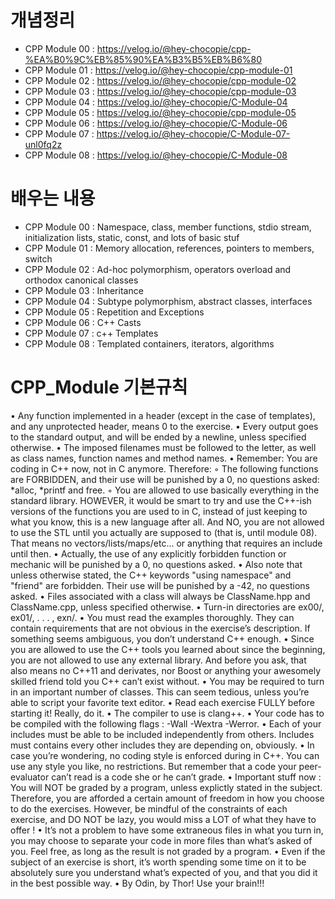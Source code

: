 # 개념정리
* CPP Module 00 : https://velog.io/@hey-chocopie/cpp-%EA%B0%9C%EB%85%90%EA%B3%B5%EB%B6%80
* CPP Module 01 : https://velog.io/@hey-chocopie/cpp-module-01
* CPP Module 02 : https://velog.io/@hey-chocopie/cpp-module-02
* CPP Module 03 : https://velog.io/@hey-chocopie/cpp-module-03
* CPP Module 04 : https://velog.io/@hey-chocopie/C-Module-04
* CPP Module 05 : https://velog.io/@hey-chocopie/cpp-module-05
* CPP Module 06 : https://velog.io/@hey-chocopie/C-Module-06
* CPP Module 07 : https://velog.io/@hey-chocopie/C-Module-07-unl0fq2z
* CPP Module 08 : https://velog.io/@hey-chocopie/C-Module-08

# 배우는 내용
* CPP Module 00 : Namespace, class, member functions, stdio stream, initialization lists, static, const, and lots of basic stuf
* CPP Module 01 : Memory allocation, references, pointers to members, switch
* CPP Module 02 : Ad-hoc polymorphism, operators overload and orthodox canonical classes
* CPP Module 03 : Inheritance
* CPP Module 04 : Subtype polymorphism, abstract classes, interfaces
* CPP Module 05 : Repetition and Exceptions
* CPP Module 06 : C++ Casts
* CPP Module 07 : c++ Templates
* CPP Module 08 : Templated containers, iterators, algorithms
# CPP_Module 기본규칙
• Any function implemented in a header (except in the case of templates), and any
unprotected header, means 0 to the exercise.
• Every output goes to the standard output, and will be ended by a newline, unless
specified otherwise.
• The imposed filenames must be followed to the letter, as well as class names, function names and method names.
• Remember: You are coding in C++ now, not in C anymore. Therefore:
◦ The following functions are FORBIDDEN, and their use will be punished by
a 0, no questions asked: *alloc, *printf and free.
◦ You are allowed to use basically everything in the standard library. HOWEVER, it would be smart to try and use the C++-ish versions of the functions
you are used to in C, instead of just keeping to what you know, this is a
new language after all. And NO, you are not allowed to use the STL until
you actually are supposed to (that is, until module 08). That means no vectors/lists/maps/etc... or anything that requires an include <algorithm> until
then.
• Actually, the use of any explicitly forbidden function or mechanic will be punished
by a 0, no questions asked.
• Also note that unless otherwise stated, the C++ keywords "using namespace" and
"friend" are forbidden. Their use will be punished by a -42, no questions asked.
• Files associated with a class will always be ClassName.hpp and ClassName.cpp,
unless specified otherwise.
• Turn-in directories are ex00/, ex01/, . . . , exn/.
• You must read the examples thoroughly. They can contain requirements that are
not obvious in the exercise’s description. If something seems ambiguous, you don’t
understand C++ enough.
• Since you are allowed to use the C++ tools you learned about since the beginning,
you are not allowed to use any external library. And before you ask, that also means no C++11 and derivates, nor Boost or anything your awesomely skilled friend told
you C++ can’t exist without.
• You may be required to turn in an important number of classes. This can seem
tedious, unless you’re able to script your favorite text editor.
• Read each exercise FULLY before starting it! Really, do it.
• The compiler to use is clang++.
• Your code has to be compiled with the following flags : -Wall -Wextra -Werror.
• Each of your includes must be able to be included independently from others.
Includes must contains every other includes they are depending on, obviously.
• In case you’re wondering, no coding style is enforced during in C++. You can use
any style you like, no restrictions. But remember that a code your peer-evaluator
can’t read is a code she or he can’t grade.
• Important stuff now : You will NOT be graded by a program, unless explictly
stated in the subject. Therefore, you are afforded a certain amount of freedom in
how you choose to do the exercises. However, be mindful of the constraints of each
exercise, and DO NOT be lazy, you would miss a LOT of what they have to offer !
• It’s not a problem to have some extraneous files in what you turn in, you may
choose to separate your code in more files than what’s asked of you. Feel free, as
long as the result is not graded by a program.
• Even if the subject of an exercise is short, it’s worth spending some time on it to
be absolutely sure you understand what’s expected of you, and that you did it in
the best possible way.
• By Odin, by Thor! Use your brain!!!
